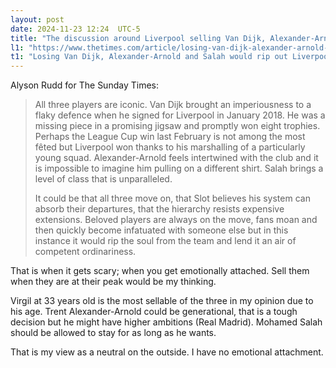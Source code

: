 ```yaml
---
layout: post
date: 2024-11-23 12:24  UTC-5
title: "The discussion around Liverpool selling Van Dijk, Alexander-Arnold, and Salah"
l1: "https://www.thetimes.com/article/losing-van-dijk-alexander-arnold-and-salah-would-rip-out-liverpools-soul-vszbgw72m"
t1: "Losing Van Dijk, Alexander-Arnold and Salah would rip out Liverpool’s soul"
---
```


Alyson Rudd for The Sunday Times:

> All three players are iconic. Van Dijk brought an imperiousness to a flaky defence when he signed for Liverpool in January 2018. He was a missing piece in a promising jigsaw and promptly won eight trophies. Perhaps the League Cup win last February is not among the most fêted but Liverpool won thanks to his marshalling of a particularly young squad. Alexander-Arnold feels intertwined with the club and it is impossible to imagine him pulling on a different shirt. Salah brings a level of class that is unparalleled.
> 
> It could be that all three move on, that Slot believes his system can absorb their departures, that the hierarchy resists expensive extensions. Beloved players are always on the move, fans moan and then quickly become infatuated with someone else but in this instance it would rip the soul from the team and lend it an air of competent ordinariness.

That is when it gets scary; when you get emotionally attached. Sell them when they are at their peak would be my thinking. 

Virgil at 33 years old is the most sellable of the three in my opinion due to his age. Trent Alexander-Arnold could be generational, that is a tough decision but he might have higher ambitions (Real Madrid). Mohamed Salah should be allowed to stay for as long as he wants.

That is my view as a neutral on the outside. I have no emotional attachment.
